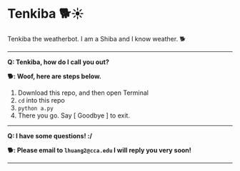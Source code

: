 # Tenkiba :dog2::sunny:
Tenkiba the weatherbot. I am a Shiba and I know weather. :dog2:

---

**Q: Tenkiba, how do I call you out?**

**:dog2:: Woof, here are steps below.**


1. Download this repo, and then open Terminal
2. `cd` into this repo
3. `python a.py` 
4. There you go. Say [ Goodbye ] to exit.

---

**Q: I have some questions! :/**

**:dog2:: Please email to `lhuang2@cca.edu` I will reply you very soon!**

---
